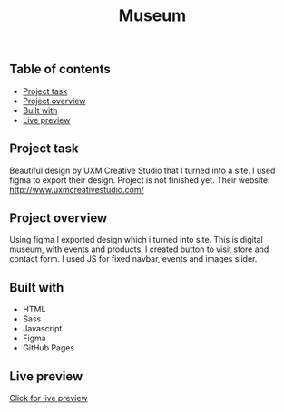 <h1 align="center">
  Museum
</h1>
<br>

## Table of contents

- [Project task](#project-task)
- [Project overview](#project-overview)
- [Built with](#built-with)
- [Live preview](#live-preview)

## Project task

Beautiful design by UXM Creative Studio that I turned into a site. I used figma to export their design. Project is not finished yet.
Their website: http://www.uxmcreativestudio.com/

## Project overview

Using figma I exported design which i turned into site. This is digital museum, with events and products. I created button to visit store and contact form. I used JS for fixed navbar, events and images slider. 

## Built with

- HTML
- Sass
- Javascript
- Figma
- GitHub Pages

## Live preview

[Click for live preview](https://jeko10.github.io/Museum/)
